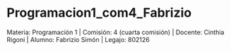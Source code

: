 # Programacion1_com4_Fabrizio
Materia: Programación 1 |
Comisión: 4 (cuarta comisión) |
Docente: Cinthia Rigoni |
Alumno: Fabrizio Simón |
Legajo: 802126
